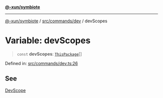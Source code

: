 [**@-xun/symbiote**](../../../../README.md)

***

[@-xun/symbiote](../../../../README.md) / [src/commands/dev](../README.md) / devScopes

# Variable: devScopes

> `const` **devScopes**: [`ThisPackage`](../../../configure/enumerations/ThisPackageGlobalScope.md#thispackage)[]

Defined in: [src/commands/dev.ts:26](https://github.com/Xunnamius/symbiote/blob/b809268e30856c31f49ff4f21b64fdeab8d49e28/src/commands/dev.ts#L26)

## See

[DevScope](../../../configure/enumerations/ThisPackageGlobalScope.md)

